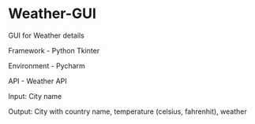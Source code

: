 # Weather-GUI
GUI for Weather details

Framework - Python Tkinter

Environment - Pycharm

API - Weather API

Input: City name

Output: City with country name, temperature (celsius, fahrenhit), weather
